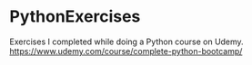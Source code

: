 # PythonExercises
Exercises I completed while doing a Python course on Udemy.
https://www.udemy.com/course/complete-python-bootcamp/